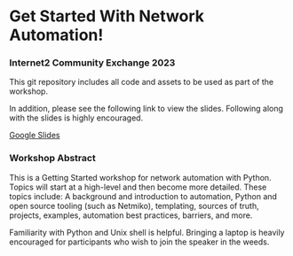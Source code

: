 # Get Started With Network Automation!
### Internet2 Community Exchange 2023

This git repository includes all code and assets to be used as part of the workshop.

In addition, please see the following link to view the slides. Following along with the slides is highly encouraged.

[Google Slides](GetStartedWithNetworkAutomation_slides.pdf)

### Workshop Abstract

This is a Getting Started workshop for network automation with Python. Topics will start at a high-level and then become more detailed. These topics include: A background and introduction to automation, Python and open source tooling (such as Netmiko), templating, sources of truth, projects, examples, automation best practices, barriers, and more.

Familiarity with Python and Unix shell is helpful. Bringing a laptop is heavily encouraged for participants who wish to join the speaker in the weeds.
